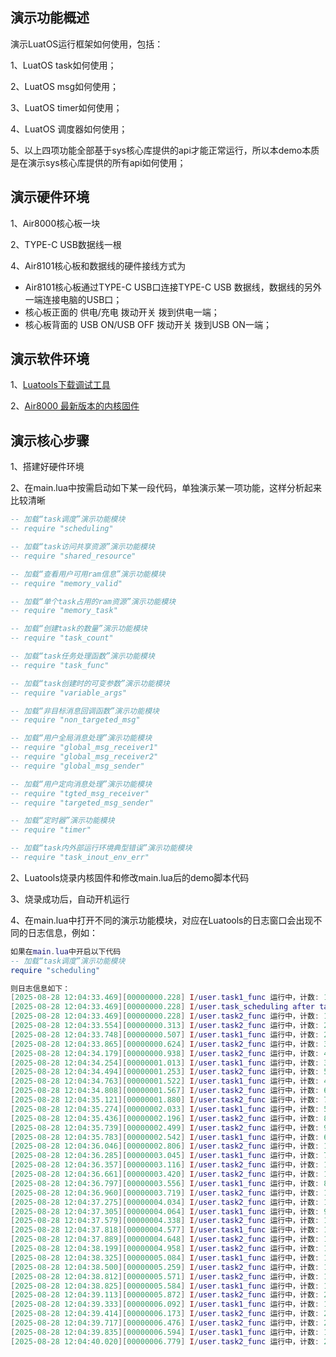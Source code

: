 
## 演示功能概述

演示LuatOS运行框架如何使用，包括：

1、LuatOS task如何使用；

2、LuatOS msg如何使用；

3、LuatOS timer如何使用；

4、LuatOS 调度器如何使用；

5、以上四项功能全部基于sys核心库提供的api才能正常运行，所以本demo本质是在演示sys核心库提供的所有api如何使用；


## 演示硬件环境

1、Air8000核心板一块

2、TYPE-C USB数据线一根

4、Air8101核心板和数据线的硬件接线方式为

- Air8101核心板通过TYPE-C USB口连接TYPE-C USB 数据线，数据线的另外一端连接电脑的USB口；
- 核心板正面的 供电/充电 拨动开关 拨到供电一端；
- 核心板背面的 USB ON/USB OFF 拨动开关 拨到USB ON一端；


## 演示软件环境

1、[Luatools下载调试工具](https://docs.openluat.com/air8000/luatos/common/download/)

2、[Air8000 最新版本的内核固件](https://docs.openluat.com/air8000/luatos/firmware/)


## 演示核心步骤

1、搭建好硬件环境

2、在main.lua中按需启动如下某一段代码，单独演示某一项功能，这样分析起来比较清晰

``` lua
-- 加载“task调度”演示功能模块
-- require "scheduling"

-- 加载“task访问共享资源”演示功能模块
-- require "shared_resource"

-- 加载“查看用户可用ram信息”演示功能模块
-- require "memory_valid"

-- 加载“单个task占用的ram资源”演示功能模块
-- require "memory_task"

-- 加载“创建task的数量”演示功能模块
-- require "task_count"

-- 加载“task任务处理函数”演示功能模块
-- require "task_func"

-- 加载“task创建时的可变参数”演示功能模块
-- require "variable_args"

-- 加载“非目标消息回调函数”演示功能模块
-- require "non_targeted_msg"

-- 加载“用户全局消息处理”演示功能模块
-- require "global_msg_receiver1"
-- require "global_msg_receiver2"
-- require "global_msg_sender"

-- 加载“用户定向消息处理”演示功能模块
-- require "tgted_msg_receiver"
-- require "targeted_msg_sender"

-- 加载“定时器”演示功能模块
-- require "timer"

-- 加载“task内外部运行环境典型错误”演示功能模块
-- require "task_inout_env_err"
```

2、Luatools烧录内核固件和修改main.lua后的demo脚本代码

3、烧录成功后，自动开机运行

4、在main.lua中打开不同的演示功能模块，对应在Luatools的日志窗口会出现不同的日志信息，例如：

``` lua
如果在main.lua中开启以下代码
-- 加载“task调度”演示功能模块
require "scheduling"

则日志信息如下：
[2025-08-28 12:04:33.469][00000000.228] I/user.task1_func 运行中，计数: 1
[2025-08-28 12:04:33.469][00000000.228] I/user.task_scheduling after task1 and before task2
[2025-08-28 12:04:33.469][00000000.228] I/user.task2_func 运行中，计数: 1
[2025-08-28 12:04:33.554][00000000.313] I/user.task2_func 运行中，计数: 2
[2025-08-28 12:04:33.748][00000000.507] I/user.task1_func 运行中，计数: 2
[2025-08-28 12:04:33.865][00000000.624] I/user.task2_func 运行中，计数: 3
[2025-08-28 12:04:34.179][00000000.938] I/user.task2_func 运行中，计数: 4
[2025-08-28 12:04:34.254][00000001.013] I/user.task1_func 运行中，计数: 3
[2025-08-28 12:04:34.494][00000001.253] I/user.task2_func 运行中，计数: 5
[2025-08-28 12:04:34.763][00000001.522] I/user.task1_func 运行中，计数: 4
[2025-08-28 12:04:34.808][00000001.567] I/user.task2_func 运行中，计数: 6
[2025-08-28 12:04:35.121][00000001.880] I/user.task2_func 运行中，计数: 7
[2025-08-28 12:04:35.274][00000002.033] I/user.task1_func 运行中，计数: 5
[2025-08-28 12:04:35.436][00000002.196] I/user.task2_func 运行中，计数: 8
[2025-08-28 12:04:35.739][00000002.499] I/user.task2_func 运行中，计数: 9
[2025-08-28 12:04:35.783][00000002.542] I/user.task1_func 运行中，计数: 6
[2025-08-28 12:04:36.046][00000002.806] I/user.task2_func 运行中，计数: 10
[2025-08-28 12:04:36.285][00000003.045] I/user.task1_func 运行中，计数: 7
[2025-08-28 12:04:36.357][00000003.116] I/user.task2_func 运行中，计数: 11
[2025-08-28 12:04:36.661][00000003.420] I/user.task2_func 运行中，计数: 12
[2025-08-28 12:04:36.797][00000003.556] I/user.task1_func 运行中，计数: 8
[2025-08-28 12:04:36.960][00000003.719] I/user.task2_func 运行中，计数: 13
[2025-08-28 12:04:37.275][00000004.034] I/user.task2_func 运行中，计数: 14
[2025-08-28 12:04:37.305][00000004.064] I/user.task1_func 运行中，计数: 9
[2025-08-28 12:04:37.579][00000004.338] I/user.task2_func 运行中，计数: 15
[2025-08-28 12:04:37.818][00000004.577] I/user.task1_func 运行中，计数: 10
[2025-08-28 12:04:37.889][00000004.648] I/user.task2_func 运行中，计数: 16
[2025-08-28 12:04:38.199][00000004.958] I/user.task2_func 运行中，计数: 17
[2025-08-28 12:04:38.325][00000005.084] I/user.task1_func 运行中，计数: 11
[2025-08-28 12:04:38.500][00000005.259] I/user.task2_func 运行中，计数: 18
[2025-08-28 12:04:38.812][00000005.571] I/user.task2_func 运行中，计数: 19
[2025-08-28 12:04:38.825][00000005.584] I/user.task1_func 运行中，计数: 12
[2025-08-28 12:04:39.113][00000005.872] I/user.task2_func 运行中，计数: 20
[2025-08-28 12:04:39.333][00000006.092] I/user.task1_func 运行中，计数: 13
[2025-08-28 12:04:39.414][00000006.173] I/user.task2_func 运行中，计数: 21
[2025-08-28 12:04:39.717][00000006.476] I/user.task2_func 运行中，计数: 22
[2025-08-28 12:04:39.835][00000006.594] I/user.task1_func 运行中，计数: 14
[2025-08-28 12:04:40.020][00000006.779] I/user.task2_func 运行中，计数: 23

```
